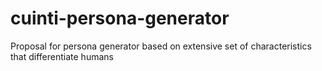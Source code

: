 # cuinti-persona-generator
Proposal for persona generator based on extensive set of characteristics that differentiate humans
